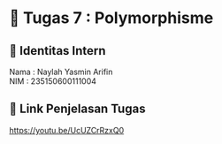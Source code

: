 # 📁 Tugas 7 : Polymorphisme

## 👤 Identitas Intern
Nama : Naylah Yasmin Arifin             
NIM  : 235150600111004

## 🔗 Link Penjelasan Tugas
https://youtu.be/UcUZCrRzxQ0
